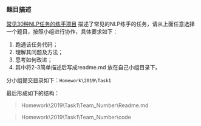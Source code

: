 ### 题目描述

[常见30种NLP任务的练手项目](https://zhuanlan.zhihu.com/p/51279338)
描述了常见的NLP练手的任务，请从上面任意选择一个题目，按照小组进行协作，具体要求如下：

1.  跑通该任务代码；
2.  理解其问题及方法；
3.  思考如何改进；
4.  其中将2-3简单描述后写成readme.md 放在自己小组目录下。

分小组提交目录如下：`Homework\2019\Task1`

最后形成如下的结构：

> Homework\\2019\\Task1\\Team\_Number\\Readme.md

> Homework\\2019\\Task1\\Team\_Number\\code
